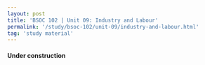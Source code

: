 ```yaml
---
layout: post
title: 'BSOC 102 | Unit 09: Industry and Labour'
permalink: '/study/bsoc-102/unit-09/industry-and-labour.html'
tag: 'study material'
---
```


#### Under construction